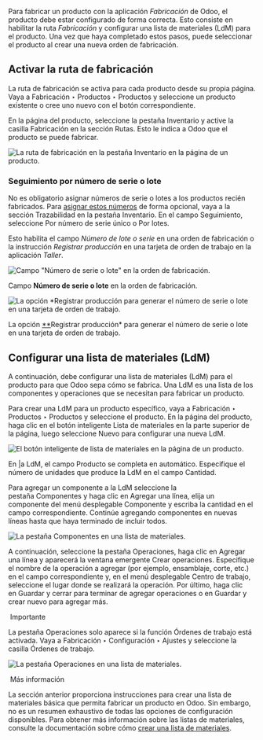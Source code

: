 Para fabricar un producto con la aplicación _Fabricación_ de Odoo, el producto debe estar configurado de forma correcta. Esto consiste en habilitar la ruta _Fabricación_ y configurar una lista de materiales (LdM) para el producto. Una vez que haya completado estos pasos, puede seleccionar el producto al crear una nueva orden de fabricación.

## Activar la ruta de fabricación[](https://www.odoo.com/documentation/17.0/es/applications/inventory_and_mrp/manufacturing/basic_setup/configure_manufacturing_product.html#activate-the-manufacture-route "Enlazar permanentemente con este título")

La ruta de fabricación se activa para cada producto desde su propia página. Vaya a Fabricación ‣ Productos ‣ Productos y seleccione un producto existente o cree uno nuevo con el botón correspondiente.

En la página del producto, seleccione la pestaña Inventario y active la casilla Fabricación en la sección Rutas. Esto le indica a Odoo que el producto se puede fabricar.

![La ruta de fabricación en la pestaña Inventario en la página de un producto.](https://www.odoo.com/documentation/17.0/es/_images/manufacturing-route.png)

### Seguimiento por número de serie o lote[](https://www.odoo.com/documentation/17.0/es/applications/inventory_and_mrp/manufacturing/basic_setup/configure_manufacturing_product.html#lot-serial-number-tracking "Enlazar permanentemente con este título")

No es obligatorio asignar números de serie o lotes a los productos recién fabricados. Para [asignar estos números](https://www.odoo.com/documentation/17.0/es/applications/inventory_and_mrp/inventory/product_management/product_tracking/create_sn.html) de forma opcional, vaya a la sección Trazabilidad en la pestaña Inventario. En el campo Seguimiento, seleccione Por número de serie único o Por lotes.

Esto habilita el campo _Número de lote o serie_ en una orden de fabricación o la instrucción _Registrar producción_ en una tarjeta de orden de trabajo en la aplicación _Taller_.

![Campo "Número de serie o lote" en la orden de fabricación.](https://www.odoo.com/documentation/17.0/es/_images/lot-number-field.png)

Campo **Número de serie o lote** en la orden de fabricación.[](https://www.odoo.com/documentation/17.0/es/applications/inventory_and_mrp/manufacturing/basic_setup/configure_manufacturing_product.html#id1 "Enlace permanente a esta imagen")

![La opción **Registrar producción* para generar el número de serie o lote en una tarjeta de orden de trabajo.](https://www.odoo.com/documentation/17.0/es/_images/register-production.png)

La opción [**](https://www.odoo.com/documentation/17.0/es/applications/inventory_and_mrp/manufacturing/basic_setup/configure_manufacturing_product.html#id1)Registrar producción* para generar el número de serie o lote en una tarjeta de orden de trabajo.[](https://www.odoo.com/documentation/17.0/es/applications/inventory_and_mrp/manufacturing/basic_setup/configure_manufacturing_product.html#id2 "Enlace permanente a esta imagen")

## Configurar una lista de materiales (LdM)[](https://www.odoo.com/documentation/17.0/es/applications/inventory_and_mrp/manufacturing/basic_setup/configure_manufacturing_product.html#configure-a-bill-of-materials-bom "Enlazar permanentemente con este título")

A continuación, debe configurar una lista de materiales (LdM) para el producto para que Odoo sepa cómo se fabrica. Una LdM es una lista de los componentes y operaciones que se necesitan para fabricar un producto.

Para crear una LdM para un producto específico, vaya a Fabricación ‣ Productos ‣ Productos y seleccione el producto. En la página del producto, haga clic en el botón inteligente Lista de materiales en la parte superior de la página, luego seleccione Nuevo para configurar una nueva LdM.

![El botón inteligente de lista de materiales en la página de un producto.](https://www.odoo.com/documentation/17.0/es/_images/bom-smart-button1.png)

En [|](https://www.odoo.com/documentation/17.0/es/applications/inventory_and_mrp/manufacturing/basic_setup/configure_manufacturing_product.html#id1)a LdM, el campo Producto se completa en automático. Especifique el número de unidades que produce la LdM en el campo Cantidad.

Para agregar un componente a la LdM seleccione la pestaña Componentes y haga clic en Agregar una línea, elija un componente del menú desplegable Componente y escriba la cantidad en el campo correspondiente. Continúe agregando componentes en nuevas líneas hasta que haya terminado de incluir todos.

![La pestaña Componentes en una lista de materiales.](https://www.odoo.com/documentation/17.0/es/_images/components-tab.png)

A continuación, seleccione la pestaña Operaciones, haga clic en Agregar una línea y aparecerá la ventana emergente Crear operaciones. Especifique el nombre de la operación a agregar (por ejemplo, ensamblaje, corte, etc.) en el campo correspondiente y, en el menú desplegable Centro de trabajo, seleccione el lugar donde se realizará la operación. Por último, haga clic en Guardar y cerrar para terminar de agregar operaciones o en Guardar y crear nuevo para agregar más.

 Importante

La pestaña Operaciones solo aparece si la función Órdenes de trabajo está activada. Vaya a Fabricación ‣ Configuración ‣ Ajustes y seleccione la casilla Órdenes de trabajo.

![La pestaña Operaciones en una lista de materiales.](https://www.odoo.com/documentation/17.0/es/_images/operations-tab1.png)

 Más información

La sección anterior proporciona instrucciones para crear una lista de materiales básica que permita fabricar un producto en Odoo. Sin embargo, no es un resumen exhaustivo de todas las opciones de configuración disponibles. Para obtener más información sobre las listas de materiales, consulte la documentación sobre cómo [crear una lista de materiales](https://www.odoo.com/documentation/17.0/es/applications/inventory_and_mrp/manufacturing/basic_setup/bill_configuration.html).